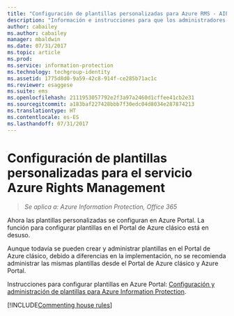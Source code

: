 ```yaml
---
title: "Configuración de plantillas personalizadas para Azure RMS - AIP"
description: "Información e instrucciones para que los administradores configuren y administren plantillas de derechos de uso. Las plantillas facilitan a los usuarios y otros administradores aplicar directivas a archivos confidenciales que restringen el acceso a usuarios autorizados."
author: cabailey
ms.author: cabailey
manager: mbaldwin
ms.date: 07/31/2017
ms.topic: article
ms.prod: 
ms.service: information-protection
ms.technology: techgroup-identity
ms.assetid: 1775d8d0-9a59-42c8-914f-ce285b71ac1c
ms.reviewer: esaggese
ms.suite: ems
ms.openlocfilehash: 2111953057792e2f3a97a2460d1cffee41cb2e31
ms.sourcegitcommit: a183baf227428bbb7f30edc04d8034e287874213
ms.translationtype: HT
ms.contentlocale: es-ES
ms.lasthandoff: 07/31/2017
---
```

# <a name="configuring-custom-templates-for-the-azure-rights-management-service"></a>Configuración de plantillas personalizadas para el servicio Azure Rights Management

>*Se aplica a: Azure Information Protection, Office 365*

Ahora las plantillas personalizadas se configuran en Azure Portal. La función para configurar plantillas en el Portal de Azure clásico está en desuso.

Aunque todavía se pueden crear y administrar plantillas en el Portal de Azure clásico, debido a diferencias en la implementación, no se recomienda administrar las mismas plantillas desde el Portal de Azure clásico y Azure Portal.

Instrucciones para configurar plantillas en Azure Portal: [Configuración y administración de plantillas para Azure Information Protection](configure-policy-templates.md).

[!INCLUDE[Commenting house rules](../includes/houserules.md)]


